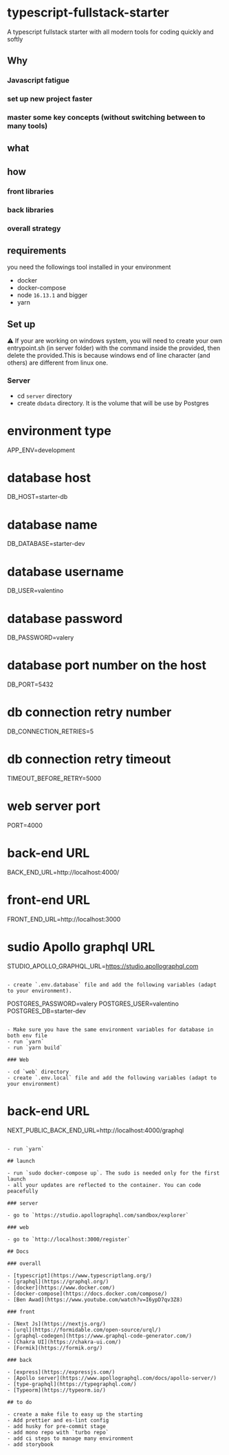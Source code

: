 # typescript-fullstack-starter

A typescript fullstack starter with all modern tools for coding quickly and softly

## Why

### Javascript fatigue

### set up new project faster

### master some key concepts (without switching between to many tools)

## what

## how

### front libraries

### back libraries

### overall strategy

## requirements

you need the followings tool installed in your environment

- docker
- docker-compose
- node `16.13.1` and bigger
- yarn

## Set up

:warning: If your are working on windows system, you will need to create your own entrypoint.sh (in server folder) with the command inside the provided, then delete the provided.This is because windows end of line character (and others) are different from linux one.

### Server

- cd `server` directory
- create `dbdata` directory. It is the volume that will be use by Postgres

# environment type
APP_ENV=development
# database host
DB_HOST=starter-db
# database name
DB_DATABASE=starter-dev
# database username
DB_USER=valentino
# database password
DB_PASSWORD=valery
# database port number on the host
DB_PORT=5432
# db connection retry number
DB_CONNECTION_RETRIES=5
# db connection retry timeout
TIMEOUT_BEFORE_RETRY=5000
# web server port
PORT=4000
# back-end URL
BACK_END_URL=http://localhost:4000/
# front-end URL
FRONT_END_URL=http://localhost:3000
# sudio Apollo graphql URL
STUDIO_APOLLO_GRAPHQL_URL=https://studio.apollographql.com
```

- create `.env.database` file and add the following variables (adapt to your environment).

```
POSTGRES_PASSWORD=valery
POSTGRES_USER=valentino
POSTGRES_DB=starter-dev
```

- Make sure you have the same environment variables for database in both env file
- run `yarn`
- run `yarn build`

### Web

- cd `web` directory
- create `.env.local` file and add the following variables (adapt to your environment)

```
# back-end URL
NEXT_PUBLIC_BACK_END_URL=http://localhost:4000/graphql
```

- run `yarn`

## launch

- run `sudo docker-compose up`. The sudo is needed only for the first launch
- all your updates are reflected to the container. You can code peacefully

### server

- go to `https://studio.apollographql.com/sandbox/explorer`

### web

- go to `http://localhost:3000/register`

## Docs

### overall

- [typescript](https://www.typescriptlang.org/)
- [graphql](https://graphql.org/)
- [docker](https://www.docker.com/)
- [docker-compose](https://docs.docker.com/compose/)
- [Ben Awad](https://www.youtube.com/watch?v=I6ypD7qv3Z8)

### front

- [Next Js](https://nextjs.org/)
- [urql](https://formidable.com/open-source/urql/)
- [graphql-codegen](https://www.graphql-code-generator.com/)
- [Chakra UI](https://chakra-ui.com/)
- [Formik](https://formik.org/)

### back

- [express](https://expressjs.com/)
- [Apollo server](https://www.apollographql.com/docs/apollo-server/)
- [type-graphql](https://typegraphql.com/)
- [Typeorm](https://typeorm.io/)

## to do

- create a make file to easy up the starting
- Add prettier and es-lint config
- add husky for pre-commit stage
- add mono repo with `turbo repo`
- add ci steps to manage many environment
- add storybook
